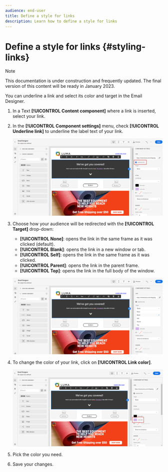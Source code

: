 ```yaml
---
audience: end-user
title: Define a style for links
description: Learn how to define a style for links
---
```


# Define a style for links {#styling-links}

>[!NOTE]
>
>This documentation is under construction and frequently updated. The final version of this content will be ready in January 2023.

You can underline a link and select its color and target in the Email Designer.

1. In a Text **[!UICONTROL Content component]** where a link is inserted, select your link.

1. In the **[!UICONTROL Component settings]** menu, check **[!UICONTROL Underline link]** to underline the label text of your link.

   ![](assets/link_1.png)

1. Choose how your audience will be redirected with the **[!UICONTROL Target]** drop-down:

    * **[!UICONTROL None]**: opens the link in the same frame as it was clicked (default).
    * **[!UICONTROL Blank]**: opens the link in a new window or tab.
    * **[!UICONTROL Self]**: opens the link in the same frame as it was clicked.
    * **[!UICONTROL Parent]**: opens the link in the parent frame.
    * **[!UICONTROL Top]**: opens the link in the full body of the window.

   ![](assets/link_2.png)

1. To change the color of your link, click on **[!UICONTROL Link color]**.

   ![](assets/link_3.png)

1. Pick the color you need.

1. Save your changes.
